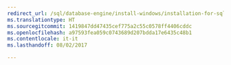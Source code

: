 ```yaml
--- 
redirect_url: /sql/database-engine/install-windows/installation-for-sql-server-2016
ms.translationtype: HT
ms.sourcegitcommit: 1419847dd47435cef775a2c55c0578ff4406cddc
ms.openlocfilehash: a97593fea059c0743689d207bdda17e6435c48b1
ms.contentlocale: it-it
ms.lasthandoff: 08/02/2017

--- 
```



